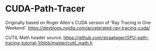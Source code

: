# CUDA-Path-Tracer

Originally based on Roger Allen's CUDA version of 'Ray Tracing in One Weekend'.
https://devblogs.nvidia.com/accelerated-ray-tracing-cuda/

CUTIL Math header source:
https://github.com/straaljager/GPU-path-tracing-tutorial-1/blob/master/cutil_math.h